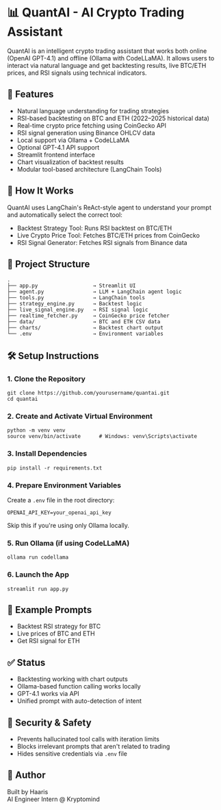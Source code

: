 # 📊 QuantAI - AI Crypto Trading Assistant

QuantAI is an intelligent crypto trading assistant that works both online (OpenAI GPT-4.1) and offline (Ollama with CodeLLaMA). It allows users to interact via natural language and get backtesting results, live BTC/ETH prices, and RSI signals using technical indicators.

## 🚀 Features

- Natural language understanding for trading strategies
- RSI-based backtesting on BTC and ETH (2022–2025 historical data)
- Real-time crypto price fetching using CoinGecko API
- RSI signal generation using Binance OHLCV data
- Local support via Ollama + CodeLLaMA
- Optional GPT-4.1 API support
- Streamlit frontend interface
- Chart visualization of backtest results
- Modular tool-based architecture (LangChain Tools)

## 🧠 How It Works

QuantAI uses LangChain's ReAct-style agent to understand your prompt and automatically select the correct tool:

- Backtest Strategy Tool: Runs RSI backtest on BTC/ETH
- Live Crypto Price Tool: Fetches BTC/ETH prices from CoinGecko
- RSI Signal Generator: Fetches RSI signals from Binance data

## 📂 Project Structure

    .
    ├── app.py                  → Streamlit UI
    ├── agent.py                → LLM + LangChain agent logic
    ├── tools.py                → LangChain tools
    ├── strategy_engine.py      → Backtest logic
    ├── live_signal_engine.py   → RSI signal logic
    ├── realtime_fetcher.py     → CoinGecko price fetcher
    ├── data/                   → BTC and ETH CSV data
    ├── charts/                 → Backtest chart output
    └── .env                    → Environment variables

## 🛠️ Setup Instructions

### 1. Clone the Repository

    git clone https://github.com/yourusername/quantai.git
    cd quantai

### 2. Create and Activate Virtual Environment

    python -m venv venv
    source venv/bin/activate      # Windows: venv\Scripts\activate

### 3. Install Dependencies

    pip install -r requirements.txt

### 4. Prepare Environment Variables

Create a `.env` file in the root directory:

    OPENAI_API_KEY=your_openai_api_key

Skip this if you're using only Ollama locally.

### 5. Run Ollama (if using CodeLLaMA)

    ollama run codellama

### 6. Launch the App

    streamlit run app.py

## 💬 Example Prompts

- Backtest RSI strategy for BTC  
- Live prices of BTC and ETH  
- Get RSI signal for ETH  

## ✅ Status

- Backtesting working with chart outputs  
- Ollama-based function calling works locally  
- GPT-4.1 works via API  
- Unified prompt with auto-detection of intent  

## 🔐 Security & Safety

- Prevents hallucinated tool calls with iteration limits  
- Blocks irrelevant prompts that aren't related to trading  
- Hides sensitive credentials via `.env` file  

## 👤 Author

Built by Haaris  
AI Engineer Intern @ Kryptomind
